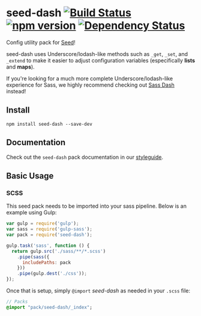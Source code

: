 # seed-dash [![Build Status](https://travis-ci.org/helpscout/seed-dash.svg?branch=master)](https://travis-ci.org/helpscout/seed-dash) [![npm version](https://badge.fury.io/js/seed-dash.svg)](https://badge.fury.io/js/seed-dash) [![Dependency Status](https://david-dm.org/helpscout/seed-dash.svg)](https://david-dm.org/helpscout/seed-dash)

Config utility pack for [Seed](https://github.com/helpscout/seed)!

seed-dash uses Underscore/lodash-like methods such as `_get`, `_set`, and `_extend` to make it easier to adjust configuration variables (especifically **lists** and **maps**).

If you're looking for a much more complete Underscore/lodash-like experience for Sass, we highly recommend checking out [Sass Dash](https://github.com/davidkpiano/sassdash) instead!


## Install
```
npm install seed-dash --save-dev
```

## Documentation

Check out the `seed-dash` pack documentation in our [styleguide](http://style.helpscout.com/seed/packs/seed-dash/).


## Basic Usage

### SCSS
This seed pack needs to be imported into your sass pipeline. Below is an example using Gulp:

```javascript
var gulp = require('gulp');
var sass = require('gulp-sass');
var pack = require('seed-dash');

gulp.task('sass', function () {
  return gulp.src('./sass/**/*.scss')
    .pipe(sass({
      includePaths: pack
    }))
    .pipe(gulp.dest('./css'));
});
```

Once that is setup, simply `@import` *seed-dash* as needed in your `.scss` file:

```sass
// Packs
@import "pack/seed-dash/_index";
```

